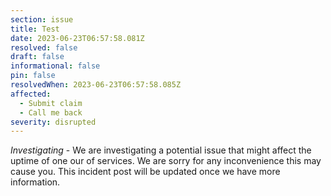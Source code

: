 ```yaml
---
section: issue
title: Test
date: 2023-06-23T06:57:58.081Z
resolved: false
draft: false
informational: false
pin: false
resolvedWhen: 2023-06-23T06:57:58.085Z
affected:
  - Submit claim
  - Call me back
severity: disrupted
---
```

*Investigating* - We are investigating a potential issue that might affect the uptime of one our of services. We are sorry for any inconvenience this may cause you. This incident post will be updated once we have more information.